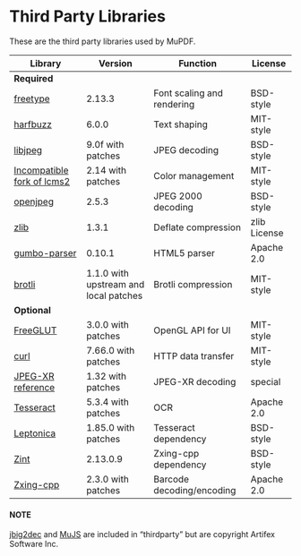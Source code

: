 <!-- Copyright (C) 2001-2025 Artifex Software, Inc. -->
<!-- All Rights Reserved. -->

# Third Party Libraries

These are the third party libraries used by MuPDF.

| **Library**                                                                                | **Version**                           | **Function**               | **License**   |
|--------------------------------------------------------------------------------------------|---------------------------------------|----------------------------|---------------|
| **Required**                                                                               |                                       |                            |               |
| [freetype](http://www.freetype.org/)                                                       | 2.13.3                                | Font scaling and rendering | BSD-style     |
| [harfbuzz](http://www.harfbuzz.org/)                                                       | 6.0.0                                 | Text shaping               | MIT-style     |
| [libjpeg](http://www.ijg.org/)                                                             | 9.0f with patches                     | JPEG decoding              | BSD-style     |
| [Incompatible fork of lcms2](http://git.ghostscript.com/?p=thirdparty-lcms2.git;a=summary) | 2.14 with patches                     | Color management           | MIT-style     |
| [openjpeg](http://www.openjpeg.org/)                                                       | 2.5.3                                 | JPEG 2000 decoding         | BSD-style     |
| [zlib](http://www.zlib.net/)                                                               | 1.3.1                                 | Deflate compression        | zlib License  |
| [gumbo-parser](https://github.com/google/gumbo-parser)                                     | 0.10.1                                | HTML5 parser               | Apache 2.0    |
| [brotli](https://brotli.org/)                                                              | 1.1.0 with upstream and local patches | Brotli compression         | MIT-style     |
| **Optional**                                                                               |                                       |                            |               |
| [FreeGLUT](http://freeglut.sourceforge.net/)                                               | 3.0.0 with patches                    | OpenGL API for UI          | MIT-style     |
| [curl](http://curl.haxx.se/)                                                               | 7.66.0 with patches                   | HTTP data transfer         | MIT-style     |
| [JPEG-XR reference](https://www.itu.int/rec/T-REC-T.835/)                                  | 1.32 with patches                     | JPEG-XR decoding           | special       |
| [Tesseract](https://tesseract-ocr.github.io/)                                              | 5.3.4 with patches                    | OCR                        | Apache 2.0    |
| [Leptonica](https://github.com/DanBloomberg/leptonica)                                     | 1.85.0 with patches                   | Tesseract dependency       | BSD-style     |
| [Zint](https://www.zint.org.uk/)                                                           | 2.13.0.9                              | Zxing-cpp dependency       | BSD-style     |
| [Zxing-cpp](https://github.com/zxing-cpp/zxing-cpp)                                        | 2.3.0 with patches                    | Barcode decoding/encoding  | Apache 2.0    |

#### NOTE
[jbig2dec](https://jbig2dec.com/?utm_source=rtd-mupdf&utm_medium=rtd&utm_content=inline-link) and [MuJS](https://mujs.com/?utm_source=rtd-mupdf&utm_medium=rtd&utm_content=inline-link) are included in “thirdparty” but are copyright Artifex Software Inc.

<!-- External links -->
